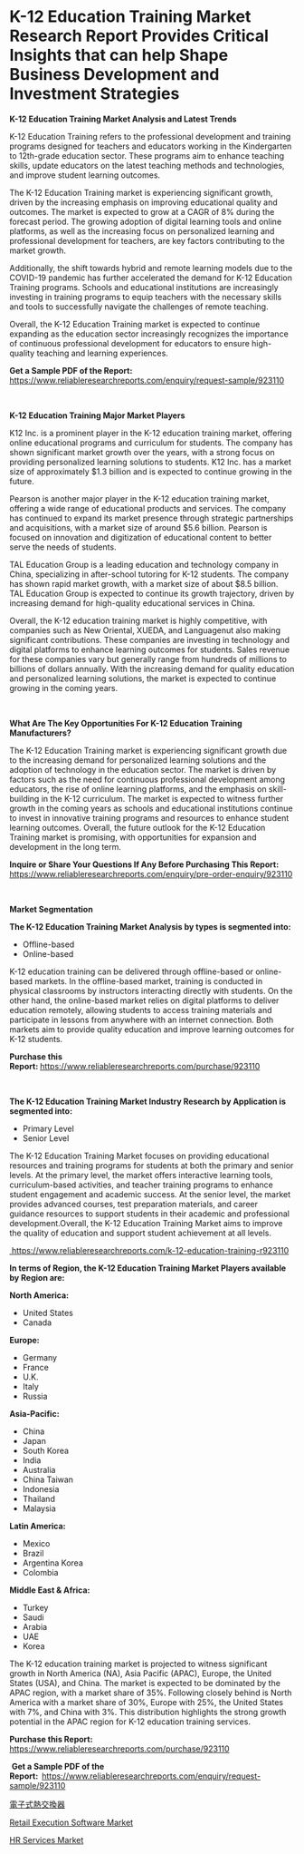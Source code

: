 <p><h1>K-12 Education Training Market Research Report Provides Critical Insights that can help Shape Business Development and Investment Strategies</h1></p><p><strong>K-12 Education Training Market Analysis and Latest Trends</strong></p>
<p><p>K-12 Education Training refers to the professional development and training programs designed for teachers and educators working in the Kindergarten to 12th-grade education sector. These programs aim to enhance teaching skills, update educators on the latest teaching methods and technologies, and improve student learning outcomes.</p><p>The K-12 Education Training market is experiencing significant growth, driven by the increasing emphasis on improving educational quality and outcomes. The market is expected to grow at a CAGR of 8% during the forecast period. The growing adoption of digital learning tools and online platforms, as well as the increasing focus on personalized learning and professional development for teachers, are key factors contributing to the market growth.</p><p>Additionally, the shift towards hybrid and remote learning models due to the COVID-19 pandemic has further accelerated the demand for K-12 Education Training programs. Schools and educational institutions are increasingly investing in training programs to equip teachers with the necessary skills and tools to successfully navigate the challenges of remote teaching.</p><p>Overall, the K-12 Education Training market is expected to continue expanding as the education sector increasingly recognizes the importance of continuous professional development for educators to ensure high-quality teaching and learning experiences.</p></p>
<p><strong>Get a Sample PDF of the Report:&nbsp;</strong> <a href="https://www.reliableresearchreports.com/enquiry/request-sample/923110">https://www.reliableresearchreports.com/enquiry/request-sample/923110</a></p>
<p>&nbsp;</p>
<p><strong>K-12 Education Training Major Market Players</strong></p>
<p><p>K12 Inc. is a prominent player in the K-12 education training market, offering online educational programs and curriculum for students. The company has shown significant market growth over the years, with a strong focus on providing personalized learning solutions to students. K12 Inc. has a market size of approximately $1.3 billion and is expected to continue growing in the future.</p><p>Pearson is another major player in the K-12 education training market, offering a wide range of educational products and services. The company has continued to expand its market presence through strategic partnerships and acquisitions, with a market size of around $5.6 billion. Pearson is focused on innovation and digitization of educational content to better serve the needs of students.</p><p>TAL Education Group is a leading education and technology company in China, specializing in after-school tutoring for K-12 students. The company has shown rapid market growth, with a market size of about $8.5 billion. TAL Education Group is expected to continue its growth trajectory, driven by increasing demand for high-quality educational services in China.</p><p>Overall, the K-12 education training market is highly competitive, with companies such as New Oriental, XUEDA, and Languagenut also making significant contributions. These companies are investing in technology and digital platforms to enhance learning outcomes for students. Sales revenue for these companies vary but generally range from hundreds of millions to billions of dollars annually. With the increasing demand for quality education and personalized learning solutions, the market is expected to continue growing in the coming years.</p></p>
<p>&nbsp;</p>
<p><strong>What Are The Key Opportunities For K-12 Education Training Manufacturers?</strong></p>
<p><p>The K-12 Education Training market is experiencing significant growth due to the increasing demand for personalized learning solutions and the adoption of technology in the education sector. The market is driven by factors such as the need for continuous professional development among educators, the rise of online learning platforms, and the emphasis on skill-building in the K-12 curriculum. The market is expected to witness further growth in the coming years as schools and educational institutions continue to invest in innovative training programs and resources to enhance student learning outcomes. Overall, the future outlook for the K-12 Education Training market is promising, with opportunities for expansion and development in the long term.</p></p>
<p><strong>Inquire or Share Your Questions If Any Before Purchasing This Report:</strong> <a href="https://www.reliableresearchreports.com/enquiry/pre-order-enquiry/923110">https://www.reliableresearchreports.com/enquiry/pre-order-enquiry/923110</a></p>
<p>&nbsp;</p>
<p><strong>Market Segmentation</strong></p>
<p><strong>The K-12 Education Training Market Analysis by types is segmented into:</strong></p>
<p><ul><li>Offline-based</li><li>Online-based</li></ul></p>
<p><p>K-12 education training can be delivered through offline-based or online-based markets. In the offline-based market, training is conducted in physical classrooms by instructors interacting directly with students. On the other hand, the online-based market relies on digital platforms to deliver education remotely, allowing students to access training materials and participate in lessons from anywhere with an internet connection. Both markets aim to provide quality education and improve learning outcomes for K-12 students.</p></p>
<p><strong>Purchase this Report:&nbsp;</strong><a href="https://www.reliableresearchreports.com/purchase/923110">https://www.reliableresearchreports.com/purchase/923110</a></p>
<p>&nbsp;</p>
<p><strong>The K-12 Education Training Market Industry Research by Application is segmented into:</strong></p>
<p><ul><li>Primary Level</li><li>Senior Level</li></ul></p>
<p><p>The K-12 Education Training Market focuses on providing educational resources and training programs for students at both the primary and senior levels. At the primary level, the market offers interactive learning tools, curriculum-based activities, and teacher training programs to enhance student engagement and academic success. At the senior level, the market provides advanced courses, test preparation materials, and career guidance resources to support students in their academic and professional development.Overall, the K-12 Education Training Market aims to improve the quality of education and support student achievement at all levels.</p></p>
<p><a href="https://www.reliableresearchreports.com/k-12-education-training-r923110">&nbsp;https://www.reliableresearchreports.com/k-12-education-training-r923110</a></p>
<p><strong>In terms of Region, the K-12 Education Training Market Players available by Region are:</strong></p>
<p>
    <p> <strong> North America: </strong>
        <ul>
            <li>United States</li>
            <li>Canada</li>
        </ul>
        </p> 
    <p> <strong> Europe: </strong>
        <ul>
            <li>Germany</li>
            <li>France</li>
            <li>U.K.</li>
            <li>Italy</li>
            <li>Russia</li>
        </ul>
        </p> 
    <p> <strong> Asia-Pacific: </strong>
        <ul>
            <li>China</li>
            <li>Japan</li>
            <li>South Korea</li>
            <li>India</li>
            <li>Australia</li>
            <li>China Taiwan</li>
            <li>Indonesia</li>
            <li>Thailand</li>
            <li>Malaysia</li>
        </ul>
        </p> 
    <p> <strong> Latin America: </strong>
        <ul>
            <li>Mexico</li>
            <li>Brazil</li>
            <li>Argentina Korea</li>
            <li>Colombia</li>
        </ul>
        </p> 
    <p> <strong> Middle East & Africa: </strong>
        <ul>
            <li>Turkey</li>
            <li>Saudi</li>
            <li>Arabia</li>
            <li>UAE</li>
            <li>Korea</li>
        </ul>
    </p>
    </p>
<p><p>The K-12 education training market is projected to witness significant growth in North America (NA), Asia Pacific (APAC), Europe, the United States (USA), and China. The market is expected to be dominated by the APAC region, with a market share of 35%. Following closely behind is North America with a market share of 30%, Europe with 25%, the United States with 7%, and China with 3%. This distribution highlights the strong growth potential in the APAC region for K-12 education training services.</p></p>
<p><strong>Purchase this Report: </strong><a href="https://www.reliableresearchreports.com/purchase/923110">https://www.reliableresearchreports.com/purchase/923110</a></p>
<p>&nbsp;<strong>Get a Sample PDF of the Report:&nbsp;&nbsp;</strong><a href="https://www.reliableresearchreports.com/enquiry/request-sample/923110">https://www.reliableresearchreports.com/enquiry/request-sample/923110</a></p>
<p><strong></strong></p>
<p><p><a href="https://github.com/FredaJerde/Market-Research-Report-List-1/blob/main/4910687181887.md">電子式熱交換器</a></p><p><a href="https://github.com/pizolina/Market-Research-Report-List-5/blob/main/retail-execution-software-market.md">Retail Execution Software Market</a></p><p><a href="https://github.com/LiamKanenood/Market-Research-Report-List-1/blob/main/hr-services-market.md">HR Services Market</a></p></p>
